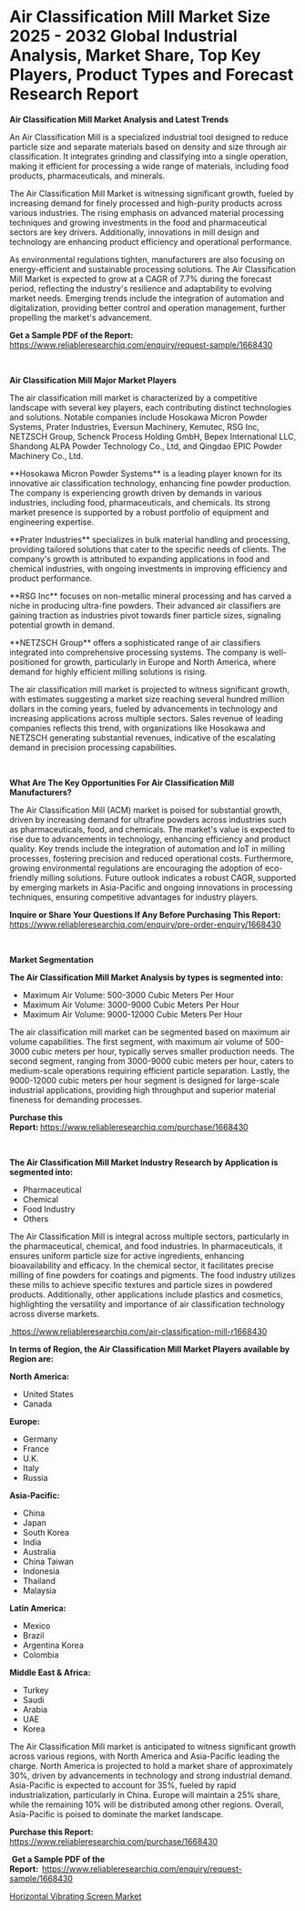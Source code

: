 <p><h1>Air Classification Mill Market Size 2025 - 2032 Global Industrial Analysis, Market Share, Top Key Players, Product Types and Forecast Research Report</h1></p><p><strong>Air Classification Mill Market Analysis and Latest Trends</strong></p>
<p><p>An Air Classification Mill is a specialized industrial tool designed to reduce particle size and separate materials based on density and size through air classification. It integrates grinding and classifying into a single operation, making it efficient for processing a wide range of materials, including food products, pharmaceuticals, and minerals. </p><p>The Air Classification Mill Market is witnessing significant growth, fueled by increasing demand for finely processed and high-purity products across various industries. The rising emphasis on advanced material processing techniques and growing investments in the food and pharmaceutical sectors are key drivers. Additionally, innovations in mill design and technology are enhancing product efficiency and operational performance.</p><p>As environmental regulations tighten, manufacturers are also focusing on energy-efficient and sustainable processing solutions. The Air Classification Mill Market is expected to grow at a CAGR of 7.7% during the forecast period, reflecting the industry's resilience and adaptability to evolving market needs. Emerging trends include the integration of automation and digitalization, providing better control and operation management, further propelling the market's advancement.</p></p>
<p><strong>Get a Sample PDF of the Report:&nbsp;</strong> <a href="https://www.reliableresearchiq.com/enquiry/request-sample/1668430?utm_campaign=123&utm_medium=2&utm_source=Github&utm_content=ia&utm_term=21022025&utm_id=air-classification-mill">https://www.reliableresearchiq.com/enquiry/request-sample/1668430</a></p>
<p>&nbsp;</p>
<p><strong>Air Classification Mill Major Market Players</strong></p>
<p><p>The air classification mill market is characterized by a competitive landscape with several key players, each contributing distinct technologies and solutions. Notable companies include Hosokawa Micron Powder Systems, Prater Industries, Eversun Machinery, Kemutec, RSG Inc, NETZSCH Group, Schenck Process Holding GmbH, Bepex International LLC, Shandong ALPA Powder Technology Co., Ltd, and Qingdao EPIC Powder Machinery Co., Ltd.</p><p>**Hosokawa Micron Powder Systems** is a leading player known for its innovative air classification technology, enhancing fine powder production. The company is experiencing growth driven by demands in various industries, including food, pharmaceuticals, and chemicals. Its strong market presence is supported by a robust portfolio of equipment and engineering expertise.</p><p>**Prater Industries** specializes in bulk material handling and processing, providing tailored solutions that cater to the specific needs of clients. The company's growth is attributed to expanding applications in food and chemical industries, with ongoing investments in improving efficiency and product performance. </p><p>**RSG Inc** focuses on non-metallic mineral processing and has carved a niche in producing ultra-fine powders. Their advanced air classifiers are gaining traction as industries pivot towards finer particle sizes, signaling potential growth in demand.</p><p>**NETZSCH Group** offers a sophisticated range of air classifiers integrated into comprehensive processing systems. The company is well-positioned for growth, particularly in Europe and North America, where demand for highly efficient milling solutions is rising.</p><p>The air classification mill market is projected to witness significant growth, with estimates suggesting a market size reaching several hundred million dollars in the coming years, fueled by advancements in technology and increasing applications across multiple sectors. Sales revenue of leading companies reflects this trend, with organizations like Hosokawa and NETZSCH generating substantial revenues, indicative of the escalating demand in precision processing capabilities.</p></p>
<p>&nbsp;</p>
<p><strong>What Are The Key Opportunities For Air Classification Mill Manufacturers?</strong></p>
<p><p>The Air Classification Mill (ACM) market is poised for substantial growth, driven by increasing demand for ultrafine powders across industries such as pharmaceuticals, food, and chemicals. The market's value is expected to rise due to advancements in technology, enhancing efficiency and product quality. Key trends include the integration of automation and IoT in milling processes, fostering precision and reduced operational costs. Furthermore, growing environmental regulations are encouraging the adoption of eco-friendly milling solutions. Future outlook indicates a robust CAGR, supported by emerging markets in Asia-Pacific and ongoing innovations in processing techniques, ensuring competitive advantages for industry players.</p></p>
<p><strong>Inquire or Share Your Questions If Any Before Purchasing This Report:</strong> <a href="https://www.reliableresearchiq.com/enquiry/pre-order-enquiry/1668430?utm_campaign=123&utm_medium=2&utm_source=Github&utm_content=ia&utm_term=21022025&utm_id=air-classification-mill">https://www.reliableresearchiq.com/enquiry/pre-order-enquiry/1668430</a></p>
<p>&nbsp;</p>
<p><strong>Market Segmentation</strong></p>
<p><strong>The Air Classification Mill Market Analysis by types is segmented into:</strong></p>
<p><ul><li>Maximum Air Volume: 500-3000 Cubic Meters Per Hour</li><li>Maximum Air Volume: 3000-9000 Cubic Meters Per Hour</li><li>Maximum Air Volume: 9000-12000 Cubic Meters Per Hour</li></ul></p>
<p><p>The air classification mill market can be segmented based on maximum air volume capabilities. The first segment, with maximum air volume of 500-3000 cubic meters per hour, typically serves smaller production needs. The second segment, ranging from 3000-9000 cubic meters per hour, caters to medium-scale operations requiring efficient particle separation. Lastly, the 9000-12000 cubic meters per hour segment is designed for large-scale industrial applications, providing high throughput and superior material fineness for demanding processes.</p></p>
<p><strong>Purchase this Report:&nbsp;</strong><a href="https://www.reliableresearchiq.com/purchase/1668430?utm_campaign=123&utm_medium=2&utm_source=Github&utm_content=ia&utm_term=21022025&utm_id=air-classification-mill">https://www.reliableresearchiq.com/purchase/1668430</a></p>
<p>&nbsp;</p>
<p><strong>The Air Classification Mill Market Industry Research by Application is segmented into:</strong></p>
<p><ul><li>Pharmaceutical</li><li>Chemical</li><li>Food Industry</li><li>Others</li></ul></p>
<p><p>The Air Classification Mill is integral across multiple sectors, particularly in the pharmaceutical, chemical, and food industries. In pharmaceuticals, it ensures uniform particle size for active ingredients, enhancing bioavailability and efficacy. In the chemical sector, it facilitates precise milling of fine powders for coatings and pigments. The food industry utilizes these mills to achieve specific textures and particle sizes in powdered products. Additionally, other applications include plastics and cosmetics, highlighting the versatility and importance of air classification technology across diverse markets.</p></p>
<p><a href="https://www.reliableresearchiq.com/air-classification-mill-r1668430?utm_campaign=123&utm_medium=2&utm_source=Github&utm_content=ia&utm_term=21022025&utm_id=air-classification-mill">&nbsp;https://www.reliableresearchiq.com/air-classification-mill-r1668430</a></p>
<p><strong>In terms of Region, the Air Classification Mill Market Players available by Region are:</strong></p>
<p>
    <p> <strong> North America: </strong>
        <ul>
            <li>United States</li>
            <li>Canada</li>
        </ul>
        </p> 
    <p> <strong> Europe: </strong>
        <ul>
            <li>Germany</li>
            <li>France</li>
            <li>U.K.</li>
            <li>Italy</li>
            <li>Russia</li>
        </ul>
        </p> 
    <p> <strong> Asia-Pacific: </strong>
        <ul>
            <li>China</li>
            <li>Japan</li>
            <li>South Korea</li>
            <li>India</li>
            <li>Australia</li>
            <li>China Taiwan</li>
            <li>Indonesia</li>
            <li>Thailand</li>
            <li>Malaysia</li>
        </ul>
        </p> 
    <p> <strong> Latin America: </strong>
        <ul>
            <li>Mexico</li>
            <li>Brazil</li>
            <li>Argentina Korea</li>
            <li>Colombia</li>
        </ul>
        </p> 
    <p> <strong> Middle East & Africa: </strong>
        <ul>
            <li>Turkey</li>
            <li>Saudi</li>
            <li>Arabia</li>
            <li>UAE</li>
            <li>Korea</li>
        </ul>
    </p>
    </p>
<p><p>The Air Classification Mill market is anticipated to witness significant growth across various regions, with North America and Asia-Pacific leading the charge. North America is projected to hold a market share of approximately 30%, driven by advancements in technology and strong industrial demand. Asia-Pacific is expected to account for 35%, fueled by rapid industrialization, particularly in China. Europe will maintain a 25% share, while the remaining 10% will be distributed among other regions. Overall, Asia-Pacific is poised to dominate the market landscape.</p></p>
<p><strong>Purchase this Report: </strong><a href="https://www.reliableresearchiq.com/purchase/1668430?utm_campaign=123&utm_medium=2&utm_source=Github&utm_content=ia&utm_term=21022025&utm_id=air-classification-mill">https://www.reliableresearchiq.com/purchase/1668430</a></p>
<p>&nbsp;<strong>Get a Sample PDF of the Report:&nbsp;&nbsp;</strong><a href="https://www.reliableresearchiq.com/enquiry/request-sample/1668430?utm_campaign=123&utm_medium=2&utm_source=Github&utm_content=ia&utm_term=21022025&utm_id=air-classification-mill">https://www.reliableresearchiq.com/enquiry/request-sample/1668430</a></p>
<p><strong></strong></p>
<p><p><a href="https://github.com/koomanprudy/Market-Research-Report-List-1/blob/main/horizontal-vibrating-screen-market.md?utm_campaign=123&utm_medium=2&utm_source=Github&utm_content=ia&utm_term=21022025&utm_id=air-classification-mill">Horizontal Vibrating Screen Market</a></p></p>